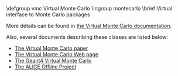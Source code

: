 \defgroup vmc Virtual Monte Carlo
\ingroup montecarlo
\brief Virtual interface to Monte Carlo packages

More details can be found in [the Virtual Monte Carlo documentation](https://root.cern.ch/vmc).

Also, several documents describing these classes are listed below:

  - [The Virtual Monte Carlo paper](http://www.slac.stanford.edu/econf/C0303241/proc/papers/THJT006.PDF)
  - [The Virtual Monte Carlo Web page](http://root.cern.ch/root/vmc/VirtualMC.html)
  - [The Geant4 Virtual Monte Carlo](http://root.cern.ch/root/vmc/Geant4VMC.html)
  - [The ALICE Offline Project](http://aliceinfo.cern.ch/Offline)
